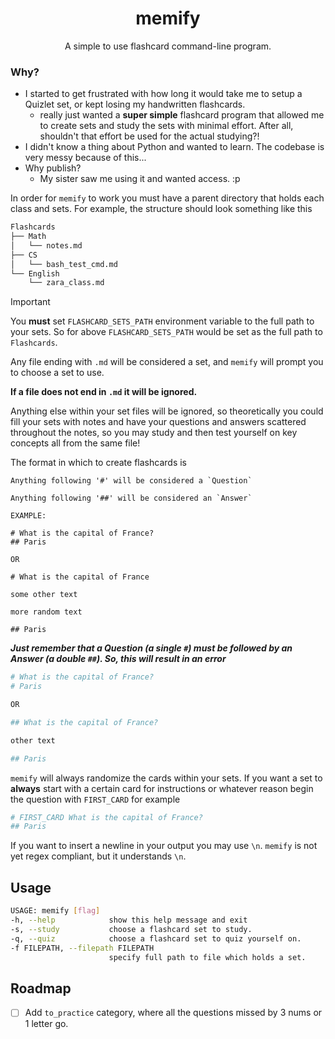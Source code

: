 <div align="center">

# memify

A simple to use flashcard command-line program.

</div>

### Why?

- I started to get frustrated with how long it would take me to setup a Quizlet set, or kept losing my handwritten flashcards.
  - really just wanted a **super simple** flashcard program that allowed me to create sets and study the sets with minimal effort. After all, shouldn't that effort be used for the actual studying?!
- I didn't know a thing about Python and wanted to learn. The codebase is very messy because of this...
- Why publish?
  - My sister saw me using it and wanted access. :p

In order for `memify` to work you must have a parent directory that holds each class and sets. For example, the structure should look something like this

```bash
Flashcards
├── Math
│   └── notes.md
├── CS
│   └── bash_test_cmd.md
└── English
    └── zara_class.md
```

>[!IMPORTANT]
> You **must** set `FLASHCARD_SETS_PATH` environment variable to the full path to your sets.
> So for above `FLASHCARD_SETS_PATH` would be set as the full path to `Flashcards`.

Any file ending with `.md` will be considered a set, and `memify` will prompt you to choose a set to use. 

**If a file does not end in `.md` it will be ignored.**

Anything else within your set files will be ignored, so theoretically you could fill your sets with notes and have your questions and answers scattered throughout the notes, so you may study and then test yourself on key concepts all from the same file!

The format in which to create flashcards is

```
Anything following '#' will be considered a `Question`

Anything following '##' will be considered an `Answer`

EXAMPLE:

# What is the capital of France?
## Paris

OR

# What is the capital of France

some other text

more random text

## Paris
```

***Just remember that a Question (a single `#`) must be followed by an Answer (a double `##`). So, this will result in an error***

```bash
# What is the capital of France?
# Paris

OR

## What is the capital of France?

other text

## Paris
```

`memify` will always randomize the cards within your sets. If you want a set to **always** start with a certain card for instructions or whatever reason begin the question with `FIRST_CARD` for example

```bash
# FIRST_CARD What is the capital of France?
## Paris
```

If you want to insert a newline in your output you may use `\n`. `memify` is not yet regex compliant, but it understands `\n`.

## Usage

```bash
USAGE: memify [flag]
-h, --help            show this help message and exit
-s, --study           choose a flashcard set to study.
-q, --quiz            choose a flashcard set to quiz yourself on.
-f FILEPATH, --filepath FILEPATH
                      specify full path to file which holds a set.
```

## Roadmap

- [ ] Add `to_practice` category, where all the questions missed by 3 nums or 1 letter go.
